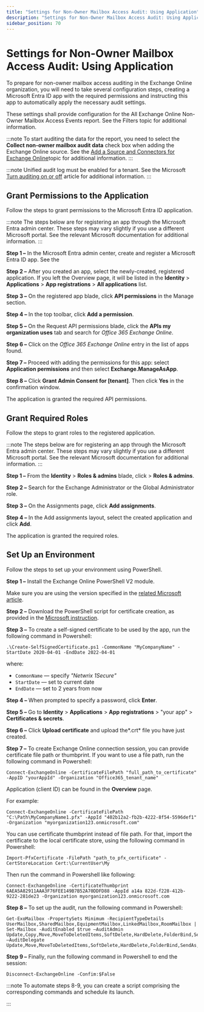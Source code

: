 ```yaml
---
title: "Settings for Non-Owner Mailbox Access Audit: Using Application"
description: "Settings for Non-Owner Mailbox Access Audit: Using Application"
sidebar_position: 70
---
```


# Settings for Non-Owner Mailbox Access Audit: Using Application

To prepare for non-owner mailbox access auditing in the Exchange Online organization, you will need
to take several configuration steps, creating a Microsoft Entra ID app with the required permissions
and instructing this app to automatically apply the necessary audit settings.

These settings shall provide configuration for the All Exchange Online Non-Owner Mailbox Access
Events report. See the Filters topic for additional information.

:::note
To start auditing the data for the report, you need to select the **Collect non-owner
mailbox audit data** check box when adding the Exchange Online source. See the
[Add a Source and Connectors for Exchange Online](/docs/1secure/admin/organizations/sourcesandconnectors/exchangeonline.md)topic
for additional information.
:::


:::note
Unified audit log must be enabled for a tenant. See the Microsoft
[Turn auditing on or off](https://learn.microsoft.com/en-us/purview/audit-log-enable-disable?view=o365-worldwide&tabs=microsoft-purview-portal)
article for additional information.
:::


## Grant Permissions to the Application

Follow the steps to grant permissions to the Microsoft Entra ID application.

:::note
The steps below are for registering an app through the Microsoft Entra admin center. These
steps may vary slightly if you use a different Microsoft portal. See the relevant Microsoft
documentation for additional information.
:::


**Step 1 –** In the Microsoft Entra admin center, create and register a Microsoft Entra ID app. See
the

**Step 2 –** After you created an app, select the newly-created, registered application. If you left
the Overview page, it will be listed in the **Identity** > **Applications** > **App
registrations** > **All applications** list.

**Step 3 –** On the registered app blade, click **API permissions** in the Manage section.

**Step 4 –** In the top toolbar, click **Add a permission**.

**Step 5 –** On the Request API permissions blade, click the **APIs my organization uses** tab and
search for _Office 365 Exchange Online_.

**Step 6 –** Click on the _Office 365 Exchange Online_ entry in the list of apps found.

**Step 7 –** Proceed with adding the permissions for this app: select **Application permissions**
and then select **Exchange.ManageAsApp**.

**Step 8 –** Click **Grant Admin Consent for [tenant]**. Then click **Yes** in the confirmation
window.

The application is granted the required API permissions.

## Grant Required Roles

Follow the steps to grant roles to the registered application.

:::note
The steps below are for registering an app through the Microsoft Entra admin center. These
steps may vary slightly if you use a different Microsoft portal. See the relevant Microsoft
documentation for additional information.
:::


**Step 1 –** From the **Identity** > **Roles & admins** blade, click > **Roles & admins**.

**Step 2 –** Search for the Exchange Administrator or the Global Administrator role.

**Step 3 –** On the Assignments page, click **Add assignments**.

**Step 4 –** In the Add assignments layout, select the created application and click **Add**.

The application is granted the required roles.

## Set Up an Environment

Follow the steps to set up your environment using PowerShell.

**Step 1 –** Install the Exchange Online PowerShell V2 module.

Make sure you are using the version specified in the
[related Microsoft article](https://docs.microsoft.com/en-us/powershell/exchange/app-only-auth-powershell-v2?view=exchange-ps).

**Step 2 –** Download the PowerShell script for certificate creation, as provided in the
[Microsoft instruction](https://docs.microsoft.com/en-us/powershell/exchange/app-only-auth-powershell-v2?view=exchange-ps#microsoft-instruction).

**Step 3 –** To create a self-signed certificate to be used by the app, run the following command in
Powershell:

```
.\Create-SelfSignedCertificate.ps1 -CommonName "MyCompanyName" -StartDate 2020-04-01 -EndDate 2022-04-01
```

where:

- `CommonName` — specify _"Netwrix 1Secure"_
- `StartDate` — set to current date
- `EndDate` — set to 2 years from now

**Step 4 –** When prompted to specify a password, click **Enter**.

**Step 5 –** Go to **Identity** > **Applications** > **App registrations** > "your app" >
**Certificates & secrets**.

**Step 6 –** Click **Upload certificate** and upload the*.crt* file you have just created.

**Step 7 –** To create Exchange Online connection session, you can provide certificate file path or
thumbprint. If you want to use a file path, run the following command in Powershell:

```
Connect-ExchangeOnline -CertificateFilePath "full_path_to_certificate" -AppID "yourAppId" -Organization "Office365_tenant_name"
```

Application (client ID) can be found in the **Overview** page.

For example:

```
Connect-ExchangeOnline -CertificateFilePath "C:\Path\MyCompanyName1.pfx" -AppId "402b12a2-fb2b-4222-8f54-5596def1" -Organization "myorganization123.onmicrosoft.com"
```

You can use certificate thumbprint instead of file path. For that, import the certificate to the
local certificate store, using the following command in Powershell:

```
Import-PfxCertificate -FilePath "path_to_pfx_certificate" -CertStoreLocation Cert:\CurrentUser\My
```

Then run the command in Powershell like following:

```
Connect-ExchangeOnline -CertificateThumbprint 6AEА5A82911ААА3F76FEE149B7B52А70DDFD88 -AppId a14a 822d-f228-412b-9222-281de23 -Organization myorganization123.onmicrosoft.com
```

**Step 8 –** To set up the audit, run the following command in Powershell:

```
Get-ExoMailbox -PropertySets Minimum -RecipientTypeDetails UserMailbox,SharedMailbox,EquipmentMailbox,LinkedMailbox,RoomMailbox | Set-Mailbox -AuditEnabled $true –AuditAdmin Update,Copy,Move,MoveToDeletedItems,SoftDelete,HardDelete,FolderBind,SendAs,SendOnBehalf,Create –AuditDelegate Update,Move,MoveToDeletedItems,SoftDelete,HardDelete,FolderBind,SendAs,SendOnBehalf,Create
```

**Step 9 –** Finally, run the following command in Powershell to end the session:

```
Disconnect-ExchangeOnline -Confim:$False
```

:::note
To automate steps 8-9, you can create a script comprising the corresponding commands and
schedule its launch.

:::
